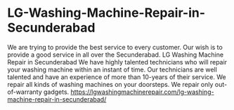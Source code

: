 # LG-Washing-Machine-Repair-in-Secunderabad
We are trying to provide the best service to every customer. Our wish is to provide a good service in all over the Secunderabad. LG Washing Machine Repair in Secunderabad We have highly talented technicians who will repair your washing machine within an instant of time. Our technicians are well talented and have an experience of more than 10-years of their service. We repair all kinds of washing machines on your doorsteps. We repair only out-of-warranty gadgets. https://lgwashingmachinerepair.com/lg-washing-machine-repair-in-secunderabad/
